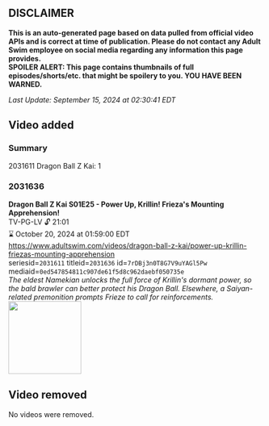 ## DISCLAIMER
**This is an auto-generated page based on data pulled from official video APIs and is correct at time of publication. Please do not contact any Adult Swim employee on social media regarding any information this page provides.**  
**SPOILER ALERT: This page contains thumbnails of full episodes/shorts/etc. that might be spoilery to you. YOU HAVE BEEN WARNED.**  

_Last Update: September 15, 2024 at 02:30:41 EDT_
## Video added
### Summary
2031611 Dragon Ball Z Kai: 1  
### 2031636
**Dragon Ball Z Kai S01E25 - Power Up, Krillin! Frieza's Mounting Apprehension!**  
TV-PG-LV 🔓 21:01  
⌛ October 20, 2024 at 01:59:00 EDT  
https://www.adultswim.com/videos/dragon-ball-z-kai/power-up-krillin-friezas-mounting-apprehension  
seriesid=`2031611` titleid=`2031636` id=`7rDBj3n0T8G7V9uYAGl5Pw` mediaid=`0ed547854811c907de61f5d8c962daebf050735e`  
_The eldest Namekian unlocks the full force of Krillin's dormant power, so the bald brawler can better protect his Dragon Ball. Elsewhere, a Saiyan-related premonition prompts Frieze to call for reinforcements._  
<a href="https://i.cdn.turner.com/adultswim/big/image-upload/thumbnails/thumb-2_image-155684061055215.jpg"><img src="https://i.cdn.turner.com/adultswim/big/image-upload/thumbnails/thumb-2_image-155684061055215.jpg" height="144px" /></a>
## Video removed
No videos were removed.  
